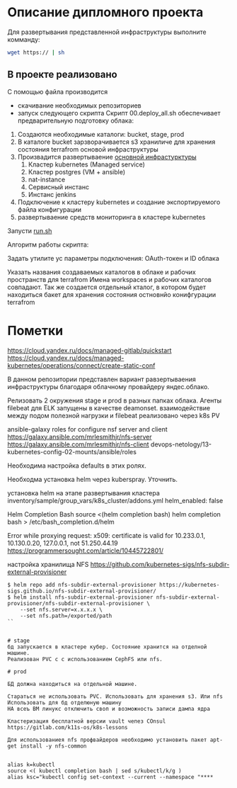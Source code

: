 # Описание дипломного проекта

Для развертывания представленной инфраструктуры выполните комманду: 
```sh
wget https:// | sh
```

## В проекте реализовано

С помощью файла производится 
- скачивание необходимых репозиториев
- запуск следующего скрипта
Скрипт 00.deploy_all.sh обеспечивает предварительную подготовку облака:
1. Создаются необходимые каталоги: bucket, stage, prod
2. В каталоге bucket зарзворачивается s3 храниличе для хранения состояния terrafrom основой инфраструктуры
3. Произвадится развертываение [основной инфрастурктуры](04.tf_infrastructure_k8s_managed) 
   1. Кластер kubernetes (Managed service)
   2. Кластер postgres (VM + ansible)
   3. nat-instance
   4. Сервисный инстанс
   5. Инстанс jenkins
4. Подключение к кластеру kubernetes и создание экспортируемого файла конфигурации
5. развертываение средств мониторинга в кластере kubernetes



Запусти [run.sh](./run.sh)

Алгоритм работы скрипта:

Задать утилите yc параметры подключения: OAuth-токен и ID облака

Указать названия создаваемыx каталогов в облаке и рабочих пространств для terrafrom
Имена workspaces и рабочих каталогов совпадают.
Так же создается отдельный кталог, в котором будет находиться бакет для хранения состояния остновнйо конифгурации terrafrom





# Пометки
https://cloud.yandex.ru/docs/managed-gitlab/quickstart
https://cloud.yandex.ru/docs/managed-kubernetes/operations/connect/create-static-conf

В данном репозитории представлен вариант равзертываения инфраструктуры благодаря облачному провайдеру яндес.облако.


Релизовать 2 окружения stage и prod в разных папках облака.
Агенты filebeat для ELK запущены в качестве deamonset.
взаимодействие между подом полезной нагрузки и filebeat реализовано через k8s PV

ansible-galaxy roles for configure nsf server and client
https://galaxy.ansible.com/mrlesmithjr/nfs-server
https://galaxy.ansible.com/mrlesmithjr/nfs-client
devops-netology/13-kubernetes-config-02-mounts/ansible/roles

Необходима настройка defaults в этих ролях.

Необходма установка helm через kuberspray. Уточнить.

установка helm на этапе развертывания кластера
inventory/sample/group_vars/k8s_cluster/addons.yml
helm_enabled: false

Helm Completion Bash
source <(helm completion bash)
helm completion bash > /etc/bash_completion.d/helm

Error while proxying request: x509: certificate is valid for 10.233.0.1, 10.130.0.20, 127.0.0.1, not 51.250.44.19
https://programmersought.com/article/10445722801/

настройка хранилища NFS
https://github.com/kubernetes-sigs/nfs-subdir-external-provisioner

```console
$ helm repo add nfs-subdir-external-provisioner https://kubernetes-sigs.github.io/nfs-subdir-external-provisioner/
$ helm install nfs-subdir-external-provisioner nfs-subdir-external-provisioner/nfs-subdir-external-provisioner \
    --set nfs.server=x.x.x.x \
    --set nfs.path=/exported/path
``


# stage
бд запускается в кластере кубер. Состояние хранится на отделной машине. 
Реализован PVC c с использованием CephFS или nfs.

# prod

БД должна находиться на отдельной машине.

Стараться не использовать PVC. Использовать для хранения s3. Или nfs
Использовать для бд отделюную машину
НА всеъ ВМ линукс отключить своп и возможность записи дампа ядра

Кластеризация бесплатной версии vault чепез COnsul 
https://gitlab.com/k11s-os/k8s-lessons

Для использованиея nfs профвайдеров необходимо установить пакет apt-get install -y nfs-common


alias k=kubectl
source <( kubectl completion bash | sed s/kubectl/k/g )
alias ksc="kubectl config set-context --current --namespace "****